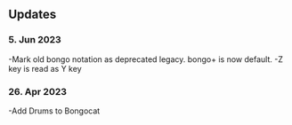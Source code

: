 ## Updates

### 5. Jun 2023
-Mark old bongo notation as deprecated legacy. bongo+ is now default. 
-Z key is read as Y key

### 26. Apr 2023
 -Add Drums to Bongocat


